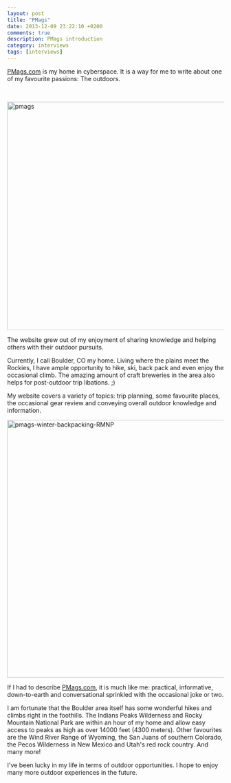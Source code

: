 ```yaml
---
layout: post
title: "PMags"
date: 2013-12-09 23:22:10 +0200
comments: true
description: PMags introduction
category: interviews
tags: [interviews]
---
```

<a href="http://www.pmags.com">PMags.com</a> is my home in cyberspace</a>. It is a way for me to write about one of my favourite passions: The outdoors.
<!--more--><br>

<a href="http://www.flickr.com/photos/90204224@N07/11296717766/"><img src="http://farm6.staticflickr.com/5481/11296717766_6851da5e61_c.jpg" width="800" height="531" alt="pmags"></a>

The website grew out of my enjoyment of sharing knowledge and helping others with their outdoor pursuits.

Currently, I call Boulder, CO my home.  Living where the plains meet the Rockies, I have ample opportunity to hike, ski, back pack and even enjoy the occasional climb.  The amazing amount of craft breweries in the area also helps for post-outdoor trip libations. ;)

My website covers a variety of topics: trip planning, some favourite places, the occasional gear review and conveying overall outdoor knowledge and information.

<a href="http://www.flickr.com/photos/90204224@N07/11296759164/"><img src="http://farm4.staticflickr.com/3729/11296759164_95b42c280c_c.jpg" width="800" height="599" alt="pmags-winter-backpacking-RMNP"></a>

If I had to describe <a href="http://www.pmags.com">PMags.com</a>, it is much like me: practical, informative, down-to-earth and conversational sprinkled with the occasional joke or two. 

I am fortunate that the Boulder area itself has some wonderful hikes and climbs right in the foothills.  The Indians Peaks Wilderness and Rocky Mountain National Park are within an hour of my home and allow easy access to peaks as high as over 14000 feet (4300 meters).   Other favourites are the Wind River Range of Wyoming, the San Juans of southern Colorado, the Pecos Wilderness in New Mexico and Utah's red rock country. And many more!

I've been lucky in my life in terms of outdoor opportunities. I hope to enjoy many more outdoor experiences in the future.
